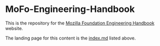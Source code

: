 # MoFo-Engineering-Handbook

This is the repository for the [Mozilla Foundation Engineering Handbook](https://mozillafoundation.github.io/MoFo-Engineering-Handbook) website.

The landing page for this content is the [index.md](index.md) listed above.
